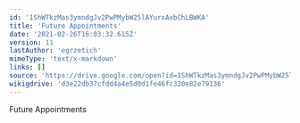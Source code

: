 ```yaml
---
id: '1ShWTkzMas3ymndgJv2PwPMybW25lAYurxAxbChLBWKA'
title: 'Future Appointments'
date: '2021-02-26T16:03:32.615Z'
version: 11
lastAuthor: 'egrzetich'
mimeType: 'text/x-markdown'
links: []
source: 'https://drive.google.com/open?id=1ShWTkzMas3ymndgJv2PwPMybW25lAYurxAxbChLBWKA'
wikigdrive: 'd3e22db37cfdd4a4e5d0d1fe46fc320e82e79136'
---
```

Future Appointments

